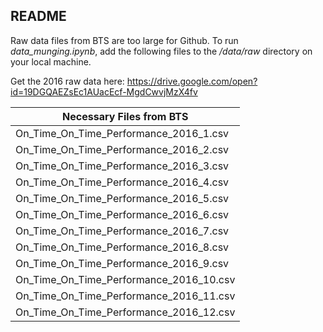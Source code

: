 ## README
Raw data files from BTS are too large for Github. To run _data_munging.ipynb_, add the following files to the _/data/raw_ directory on your local machine.

Get the 2016 raw data here: https://drive.google.com/open?id=19DGQAEZsEc1AUacEcf-MgdCwvjMzX4fv

Necessary Files from BTS|
-------------|
On_Time_On_Time_Performance_2016_1.csv|
On_Time_On_Time_Performance_2016_2.csv|
On_Time_On_Time_Performance_2016_3.csv|
On_Time_On_Time_Performance_2016_4.csv|
On_Time_On_Time_Performance_2016_5.csv|
On_Time_On_Time_Performance_2016_6.csv|
On_Time_On_Time_Performance_2016_7.csv|
On_Time_On_Time_Performance_2016_8.csv|
On_Time_On_Time_Performance_2016_9.csv|
On_Time_On_Time_Performance_2016_10.csv|
On_Time_On_Time_Performance_2016_11.csv|
On_Time_On_Time_Performance_2016_12.csv|
